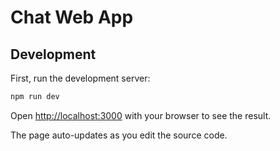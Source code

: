 # Chat Web App

## Development

First, run the development server:

```bash
npm run dev
```

Open [http://localhost:3000](http://localhost:3000) with your browser to see the result.

The page auto-updates as you edit the source code.